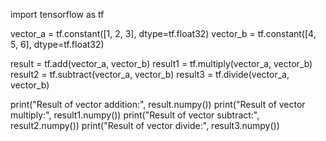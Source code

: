 import tensorflow as tf 

vector_a = tf.constant([1, 2, 3], dtype=tf.float32) 
vector_b = tf.constant([4, 5, 6], dtype=tf.float32) 

result = tf.add(vector_a, vector_b) 
result1 = tf.multiply(vector_a, vector_b) 
result2 = tf.subtract(vector_a, vector_b) 
result3 = tf.divide(vector_a, vector_b) 

print("Result of vector addition:", result.numpy()) 
print("Result of vector multiply:", result1.numpy()) 
print("Result of vector subtract:", result2.numpy()) 
print("Result of vector divide:", result3.numpy())
